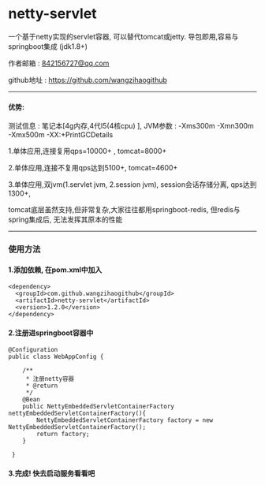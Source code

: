 # netty-servlet
一个基于netty实现的servlet容器, 可以替代tomcat或jetty. 导包即用,容易与springboot集成 (jdk1.8+)

作者邮箱 : 842156727@qq.com

github地址 : https://github.com/wangzihaogithub

---

#### 优势:

测试信息 : 笔记本[4g内存,4代I5(4核cpu) ], JVM参数 : -Xms300m -Xmn300m -Xmx500m -XX:+PrintGCDetails

1.单体应用,连接复用qps=10000+ , tomcat=8000+

2.单体应用,连接不复用qps达到5100+, tomcat=4600+

3.单体应用,双jvm(1.servlet jvm, 2.session jvm), session会话存储分离, qps达到1300+, 
 
 tomcat底层虽然支持,但非常复杂,大家往往都用springboot-redis, 但redis与spring集成后, 无法发挥其原本的性能

----

### 使用方法

#### 1.添加依赖, 在pom.xml中加入

    <dependency>
      <groupId>com.github.wangzihaogithub</groupId>
      <artifactId>netty-servlet</artifactId>
      <version>1.2.0</version>
    </dependency>
	
	
#### 2.注册进springboot容器中

    @Configuration
    public class WebAppConfig {
    
        /**
         * 注册netty容器
         * @return
         */
        @Bean
        public NettyEmbeddedServletContainerFactory nettyEmbeddedServletContainerFactory(){
            NettyEmbeddedServletContainerFactory factory = new NettyEmbeddedServletContainerFactory();
            return factory;
        }
     
     }

#### 3.完成! 快去启动服务看看吧

